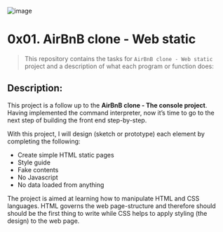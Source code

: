 ![image](https://user-images.githubusercontent.com/95341497/200180792-8c62ca0e-d276-4338-8331-34f8715f4941.png)


# 0x01. AirBnB clone - Web static

> This repository contains the tasks for `AirBnB clone - Web static` project and a description of what each program or function does:

## Description:

This project is a follow up to the **AirBnB clone - The console project**. Having implemented the command interpreter, now it’s time to go to the next step of building the front end step-by-step. 

With this project, I will design (sketch or prototype) each element by completing the following:
* Create simple HTML static pages
* Style guide
* Fake contents
* No Javascript
* No data loaded from anything

The project is aimed at learning how to manipulate HTML and CSS languages. HTML governs the web page-structure and therefore should should be the first thing to write while CSS helps to apply styling (the design) to the web page. 







